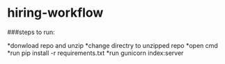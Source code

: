 # hiring-workflow

###steps to run:

*donwload repo and unzip
*change directry to unzipped repo
*open cmd 
*run pip install -r requirements.txt
*run gunicorn index:server
